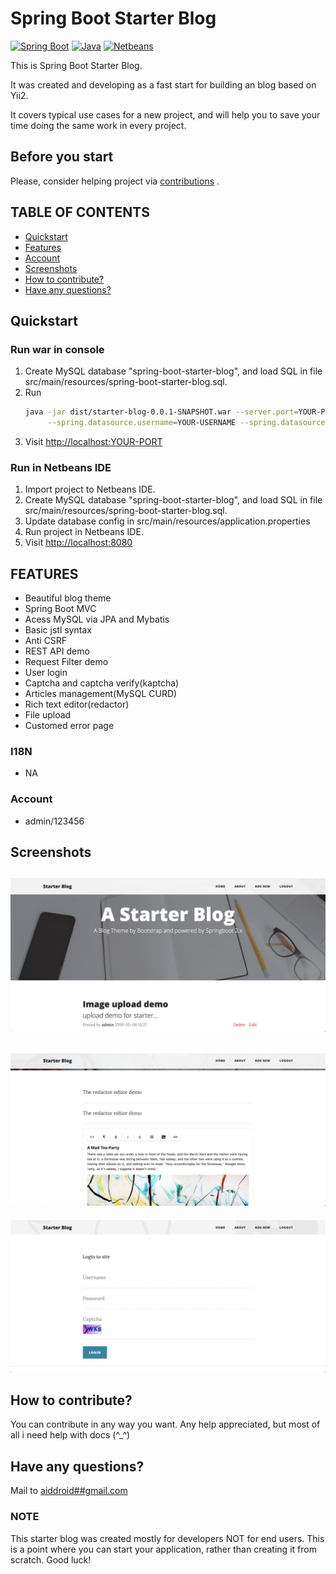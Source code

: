 # Spring Boot Starter Blog

<!-- BADGES/ -->

[![Spring Boot](https://img.shields.io/badge/spring%20boot-%3E%3D2.0-green.svg)](https://spring.io/projects/spring-boot/)
[![Java](https://img.shields.io/badge/java-%3E%3D1.8-green.svg)](https://java.com)
[![Netbeans](https://img.shields.io/badge/netbeans-%3E%3D8.0-green.svg)](https://netbeans.org)
<!-- /BADGES -->

This is Spring Boot Starter Blog.

It was created and developing as a fast start for building an blog based on Yii2.

It covers typical use cases for a new project, and will help you to save your time doing the same work in every project.

## Before you start
Please, consider helping project via [contributions](https://github.com/aiddroid/spring-boot-starter-blog/issues) .

## TABLE OF CONTENTS
- [Quickstart](#quickstart)
- [Features](#features)
- [Account](#account)
- [Screenshots](#screenshots)
- [How to contribute?](#how-to-contribute)
- [Have any questions?](#have-any-questions)

## Quickstart
### Run war in console
1. Create MySQL database "spring-boot-starter-blog", and load SQL in file src/main/resources/spring-boot-starter-blog.sql.
2. Run
    ```bash
    java -jar dist/starter-blog-0.0.1-SNAPSHOT.war --server.port=YOUR-PORT \
         --spring.datasource.username=YOUR-USERNAME --spring.datasource.password=YOUR-PASSWORD
    ```
3. Visit [http://localhost:YOUR-PORT](http://localhost:YOUR-PORT)

### Run in Netbeans IDE
1. Import project to Netbeans IDE.
2. Create MySQL database "spring-boot-starter-blog", and load SQL in file src/main/resources/spring-boot-starter-blog.sql.
3. Update database config in src/main/resources/application.properties
4. Run project in Netbeans IDE.
5. Visit [http://localhost:8080](http://localhost:8080)

## FEATURES
- Beautiful blog theme
- Spring Boot MVC
- Acess MySQL via JPA and Mybatis
- Basic jstl syntax
- Anti CSRF
- REST API demo
- Request Filter demo
- User login
- Captcha and captcha verify(kaptcha)
- Articles management(MySQL CURD)
- Rich text editor(redactor)
- File upload
- Customed error page

### I18N
- NA

### Account
- admin/123456

## Screenshots
!["Homepage Screenshot"](https://github.com/aiddroid/spring-boot-starter-blog/raw/master/screenshots/screenshot-1.png "Homepage Screenshot")
---
!["Rich text editor"](https://github.com/aiddroid/spring-boot-starter-blog/raw/master/screenshots/screenshot-2.png "Rich text editor")
---
!["Login page"](https://github.com/aiddroid/spring-boot-starter-blog/raw/master/screenshots/screenshot-3.png "Login page")



## How to contribute?
You can contribute in any way you want. Any help appreciated, but most of all i need help with docs (^_^)

## Have any questions?
Mail to [aiddroid##gmail.com](mailto:aiddroid##gmail.com)

### NOTE
This starter blog was created mostly for developers NOT for end users.
This is a point where you can start your application, rather than creating it from scratch.
Good luck!

